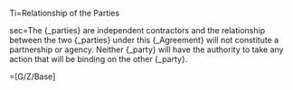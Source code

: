 Ti=Relationship of the Parties

sec=The {_parties} are independent contractors and the relationship between the two {_parties} under this {_Agreement} will not constitute a partnership or agency. Neither {_party} will have the authority to take any action that will be binding on the other {_party}.

=[G/Z/Base]

